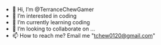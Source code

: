 - 👋 Hi, I’m @TerranceChewGamer
- 👀 I’m interested in coding
- 🌱 I’m currently learning coding
- 💞️ I’m looking to collaborate on ...
- 📫 How to reach me? Email me "tchew0120@gmail.com"

<!---
TerranceChewGamer/TerranceChewGamer is a ✨ special ✨ repository because its `README.md` (this file) appears on your GitHub profile.
You can click the Preview link to take a look at your changes.
--->
